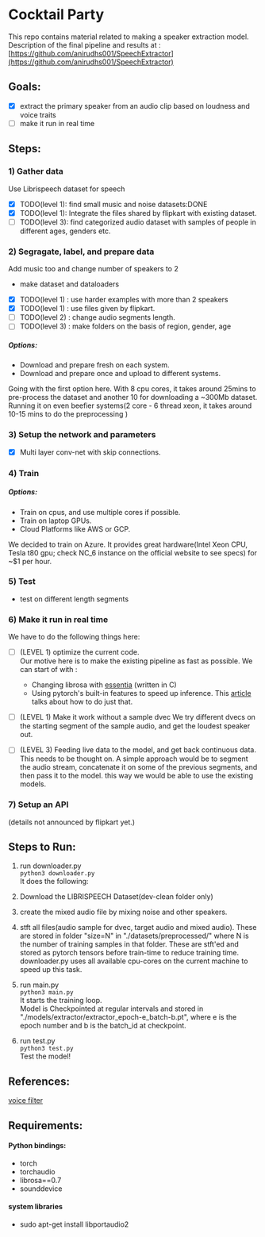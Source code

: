 
# Cocktail Party
This repo contains material related to making a speaker extraction model.  
Description of the final pipeline and results at : [https://github.com/anirudhs001/SpeechExtractor](https://github.com/anirudhs001/SpeechExtractor)

## Goals:
- [x] extract the primary speaker from an audio clip based on loudness and voice traits   
- [ ] make it run in real time

## Steps:
### 1) Gather data
Use Librispeech dataset for speech
- [x] TODO(level 1): find small music and noise datasets:DONE
- [x] TODO(level 1): Integrate the files shared by flipkart with existing dataset.
- [ ] TODO(level 3): find categorized audio dataset with samples of people in different ages, genders etc.
### 2) Segragate, label, and prepare data
Add music too and change number of speakers to 2
- make dataset and dataloaders
- [x] TODO(level 1) : use harder examples with more than 2 speakers
- [x] TODO(level 1) : use files given by flipkart.
- [ ] TODO(level 2) : change audio segments length.
- [ ] TODO(level 3) : make folders on the basis of region, gender, age
##### Options:
- Download and prepare fresh on each system.  
- Download and prepare once and upload to different systems.

Going with the first option here. With 8 cpu cores, it takes around 25mins to pre-process the dataset and another 10 for downloading a ~300Mb dataset.
Running it on even beefier systems(2 core - 6 thread xeon, it takes around 10-15 mins to do the preprocessing ) 

### 3) Setup the network and parameters
- [x] Multi layer conv-net with skip connections.

### 4) Train
##### Options:
- Train on cpus, and use multiple cores if possible.
- Train on laptop GPUs.
- Cloud Platforms like AWS or GCP.

We decided to train on Azure. It provides great hardware(Intel Xeon CPU, Tesla t80 gpu; check NC_6 instance on the official website to see specs) for ~$1 per hour.  

### 5) Test
- test on different length segments

### 6) Make it run in real time
We have to do the following things here:
 - [ ] (LEVEL 1) optimize the current code.  
   Our motive here is to make the existing pipeline as fast as possible. We can start of with : 
    - Changing librosa with [essentia](https://essentia.upf.edu/) (written in C)
    - Using pytorch's built-in features to speed up inference. This [article](https://www.tarasmatsyk.com/posts/4-how-to-pytorch-in-production/) talks about how to do just that.
    
 - [ ] (LEVEL 1) Make it work without a sample dvec
   We try different dvecs on the starting segment of the sample audio, and get the loudest speaker out. 

 - [ ] (LEVEL 3) Feeding live data to the model, and get back continuous data.  
   This needs to be thought on. A simple approach would be to segment the audio stream, concatenate it on some of the previous segments, and then pass it to the model. this way we would be able to use the existing models.
 

### 7) Setup an API
(details not announced by flipkart yet.)

## Steps to Run:
1) run downloader.py   
`python3 downloader.py`  
It does the following:   
1) Download the LIBRISPEECH Dataset(dev-clean folder only)   
2) create the mixed audio file by mixing noise and other speakers.    
3) stft all files(audio sample for dvec, target audio and mixed audio).
These are stored in folder "size=N" in "./datasets/preprocessed/" where N is the number of training samples in that folder.
These are stft'ed and stored as pytorch tensors before train-time to reduce training time.
downloader.py uses all available cpu-cores on the current machine to speed up this task.

2) run main.py  
`python3 main.py`  
It starts the training loop.  
Model is Checkpointed at regular intervals and stored in "./models/extractor/extractor_epoch-e_batch-b.pt", where e is the epoch number and b is the batch_id at checkpoint.  

3) run test.py  
`python3 test.py`  
Test the model!

## References:
[voice filter](https://google.github.io/speaker-id/publications/VoiceFilter/)

## Requirements:
#### Python bindings:
- torch
- torchaudio
- librosa==0.7
- sounddevice

#### system libraries
- sudo apt-get install libportaudio2
